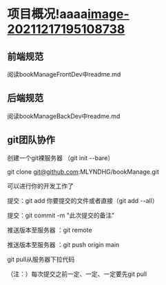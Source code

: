 # 项目概况!aaaa[image-20211217195108738](C:\Study\java\ProjectItem\bookManage\img\image-20211217195108738.png)

## 前端规范

阅读bookManageFrontDev中readme.md

## 后端规范

阅读bookManageBackDev中readme.md

## git团队协作

创建一个git裸服务器 （git init --bare）

git clone git@github.com:MLYNDHG/bookManage.git

可以进行你的开发工作了

提交：git add  你要提交的文件或者直接（git add --all）

提交：git commit -m "此次提交的备注"



推送版本至服务器 ：git remote 

推送版本至服务器 ：git push origin main

git pull从服务器下拉代码

（注：）每次提交之前一定、一定、一定要先git pull

